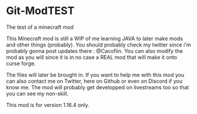 # Git-ModTEST
The test of a minecraft mod

This Minecraft mod is still a WIP of me learning JAVA to later make mods and other things (probably).
You should probably check my twitter since i'm probably gonna post updates there : @Cacofiin.
You can also modify the mod as you will since it is in no case a REAL mod that will make it onto curse forge.

The files will later be brought in.
If you want to help me with this mod you can also contact me on Twitter, here on Github or even on Discord if you know me.
The mod will probably get developped on livestreams too so that you can see my non-skill.

This mod is for version 1.16.4 only.
